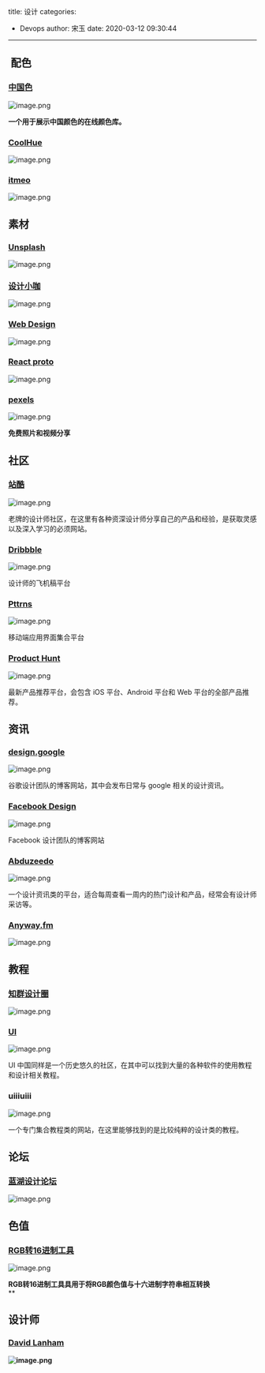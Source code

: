 title: 设计
categories:
 - Devops
author: 宋玉
date: 2020-03-12 09:30:44
---

##  配色

### [中国色](https://colors.ichuantong.cn/)
![image.png](https://cdn.nlark.com/yuque/0/2020/png/394169/1582383664346-9c1850c1-f477-48a1-b90a-d7a344eaa51c.png#align=left&display=inline&height=766&name=image.png&originHeight=1532&originWidth=2876&size=3304682&status=done&style=none&width=1438)

**一个用于展示中国颜色的在线颜色库。**

### [CoolHue](https://webkul.github.io/coolhue/)
![image.png](https://cdn.nlark.com/yuque/0/2020/png/394169/1582384360375-ada013fa-4a34-4f43-abb5-43b54f163451.png#align=left&display=inline&height=769&name=image.png&originHeight=1538&originWidth=2870&size=2043037&status=done&style=none&width=1435)

### [itmeo](https://webgradients.com/)
![image.png](https://cdn.nlark.com/yuque/0/2020/png/394169/1582384388159-e9772b6c-4651-44cd-8fb5-2c8e5eabd7ae.png#align=left&display=inline&height=765&name=image.png&originHeight=1530&originWidth=2878&size=821800&status=done&style=none&width=1439)

## 素材

### [Unsplash](https://unsplash.com/)
![image.png](https://cdn.nlark.com/yuque/0/2020/png/394169/1583848618262-5ddff884-4f99-4b44-a71d-d12b4a181e29.png#align=left&display=inline&height=763&name=image.png&originHeight=1526&originWidth=2876&size=254709&status=done&style=none&width=1438)

### [设计小咖](https://www.iamxk.com/)
![image.png](https://cdn.nlark.com/yuque/0/2020/png/394169/1582384428575-1e177f74-75ee-4e0e-b25c-380af11d6ae9.png#align=left&display=inline&height=771&name=image.png&originHeight=1542&originWidth=2872&size=4166449&status=done&style=none&width=1436)

### [Web Design](https://www.webdesignmuseum.org/)
![image.png](https://cdn.nlark.com/yuque/0/2020/png/394169/1582384456886-b9835bd8-352a-4b6e-9ed5-ea6cb66de25a.png#align=left&display=inline&height=764&name=image.png&originHeight=1528&originWidth=2872&size=2981447&status=done&style=none&width=1436)

### [React proto](https://react-proto.github.io/react-proto/)
![image.png](https://cdn.nlark.com/yuque/0/2020/png/394169/1582384557909-f717149d-66d9-4d8b-bc7d-08ea4a2c76fd.png#align=left&display=inline&height=768&name=image.png&originHeight=1536&originWidth=2874&size=1419215&status=done&style=none&width=1437)

### [pexels](https://www.pexels.com/)
![image.png](https://cdn.nlark.com/yuque/0/2020/png/394169/1582694025162-cc3b2f7e-704b-4fdf-b3af-717499bc66b7.png#align=left&display=inline&height=764&name=image.png&originHeight=1528&originWidth=2876&size=6051055&status=done&style=none&width=1438)

**免费照片和视频分享**

## 社区

### [站酷](https://www.zcool.com.cn/)
![image.png](https://cdn.nlark.com/yuque/0/2020/png/394169/1583973892595-fcc57bcb-edac-4b25-8c0d-b451f219fde5.png#align=left&display=inline&height=760&name=image.png&originHeight=1520&originWidth=2876&size=3442294&status=done&style=none&width=1438)

老牌的设计师社区，在这里有各种资深设计师分享自己的产品和经验，是获取灵感以及深入学习的必须网站。

### [Dribbble](http://www.dribbble.com)
![image.png](https://cdn.nlark.com/yuque/0/2020/png/394169/1583973695130-f9e33657-d715-4f52-8e45-c1ce29ac39e6.png#align=left&display=inline&height=761&name=image.png&originHeight=1522&originWidth=2876&size=699876&status=done&style=none&width=1438)

设计师的飞机稿平台

### [Pttrns](http://www.pttrns.com)
![image.png](https://cdn.nlark.com/yuque/0/2020/png/394169/1583973710414-1635d303-9f31-484b-80cc-de2a30d96aac.png#align=left&display=inline&height=764&name=image.png&originHeight=1528&originWidth=2880&size=859405&status=done&style=none&width=1440)

移动端应用界面集合平台

### [Product Hunt](https://www.producthunt.com/)
![image.png](https://cdn.nlark.com/yuque/0/2020/png/394169/1583973807266-e1c88465-8746-4ab8-9771-564edbce4f05.png#align=left&display=inline&height=761&name=image.png&originHeight=1522&originWidth=2876&size=318992&status=done&style=none&width=1438)

最新产品推荐平台，会包含 iOS 平台、Android 平台和 Web 平台的全部产品推荐。

## 资讯

### [design.google](https://design.google/)
![image.png](https://cdn.nlark.com/yuque/0/2020/png/394169/1583974020165-0355f111-e0a7-4e27-91a5-1b1e22ba22c9.png#align=left&display=inline&height=764&name=image.png&originHeight=1528&originWidth=2880&size=934902&status=done&style=none&width=1440)

谷歌设计团队的博客网站，其中会发布日常与 google 相关的设计资讯。

### [Facebook Design](https://facebook.design/)
![image.png](https://cdn.nlark.com/yuque/0/2020/png/394169/1583974080851-4bd1cfac-406c-465e-9760-cdf7de253c12.png#align=left&display=inline&height=765&name=image.png&originHeight=1530&originWidth=2880&size=563289&status=done&style=none&width=1440)

Facebook 设计团队的博客网站

### [Abduzeedo](http://Abduzeedo.com)
![image.png](https://cdn.nlark.com/yuque/0/2020/png/394169/1583974199255-2f2ac78d-941f-4283-9e8e-9bd7a85e4e86.png#align=left&display=inline&height=761&name=image.png&originHeight=1522&originWidth=2874&size=1106776&status=done&style=none&width=1437)

一个设计资讯类的平台，适合每周查看一周内的热门设计和产品，经常会有设计师采访等。

### [Anyway.fm](https://link.zhihu.com/?target=http%3A//anyway.fm/) 
![image.png](https://cdn.nlark.com/yuque/0/2020/png/394169/1583974216532-80be5b5f-2563-47f7-992d-9b84d9bef6c6.png#align=left&display=inline&height=762&name=image.png&originHeight=1524&originWidth=2876&size=461314&status=done&style=none&width=1438)

## 教程

### [知群设计圈](http://izhiqun.com/app.html)
![image.png](https://cdn.nlark.com/yuque/0/2020/png/394169/1583974317145-b6dbcc6b-610d-4233-aec7-14ecef345d35.png#align=left&display=inline&height=1492&name=image.png&originHeight=1492&originWidth=1440&size=1471852&status=done&style=none&width=1440)


### [UI](http://ui.cn)
![image.png](https://cdn.nlark.com/yuque/0/2020/png/394169/1583974409751-47bce9f2-be94-42dd-bd7d-7289427c3a11.png#align=left&display=inline&height=763&name=image.png&originHeight=1526&originWidth=2880&size=3432472&status=done&style=none&width=1440)

UI 中国同样是一个历史悠久的社区，在其中可以找到大量的各种软件的使用教程和设计相关教程。

### uiiiuiii
![image.png](https://cdn.nlark.com/yuque/0/2020/png/394169/1583975388905-190e8e9f-f61b-44cf-b9a5-c0e746a3f27b.png#align=left&display=inline&height=765&name=image.png&originHeight=1530&originWidth=2878&size=1423530&status=done&style=none&width=1439)

一个专门集合教程类的网站，在这里能够找到的是比较纯粹的设计类的教程。

## 论坛

### [蓝湖设计论坛](https://lanhu.ui.cn/)
![image.png](https://cdn.nlark.com/yuque/0/2020/png/394169/1582642099211-ecf18c7c-0dbd-492e-8ae9-46ef0865d8fa.png#align=left&display=inline&height=762&name=image.png&originHeight=1524&originWidth=2868&size=702556&status=done&style=none&width=1434)

## 色值

### [RGB转16进制工具](https://c.runoob.com/front-end/55)
![image.png](https://cdn.nlark.com/yuque/0/2020/png/394169/1582639017729-030651ce-ed66-4b76-9a52-7b95cab5a9fd.png#align=left&display=inline&height=754&name=image.png&originHeight=1508&originWidth=2874&size=595817&status=done&style=none&width=1437)

**RGB转16进制工具具用于将RGB颜色值与十六进制字符串相互转换**<br />**

## 设计师

### [David Lanham](https://dlanham.com/)
**![image.png](https://cdn.nlark.com/yuque/0/2020/png/394169/1583975480692-4b7a0ba1-ab39-48c2-a270-7515b7373e60.png#align=left&display=inline&height=761&name=image.png&originHeight=1522&originWidth=2880&size=1566498&status=done&style=none&width=1440)**
